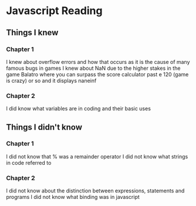 # Javascript Reading

## Things I knew
### Chapter 1
I knew about overflow errors and how that occurs as it is the cause of many famous bugs in games
I knew about NaN due to the higher stakes in the game Balatro where you can surpass the score calculator past e 120 (game is crazy) or so and it displays naneinf
### Chapter 2
I did know what variables are in coding and their basic uses


## Things I didn't know
### Chapter 1 
I did not know that % was a remainder operator 
I did not know what strings in code referred to 
### Chapter 2
I did not know about the distinction between expressions, statements and programs
I did not know what binding was in javascript



